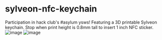 # sylveon-nfc-keychain
Participation in hack club's #asylum ysws! Featuring a 3D printable Sylveon keychain. Stop when print height is 0.8mm tall to insert 1 inch NFC sticker.
![image](https://github.com/user-attachments/assets/61bc59be-9f3d-4076-81ee-a3954c3d89ed)
![image](https://github.com/user-attachments/assets/b44a8d6b-a36b-44e4-9037-99ed6fc2cdf1)
